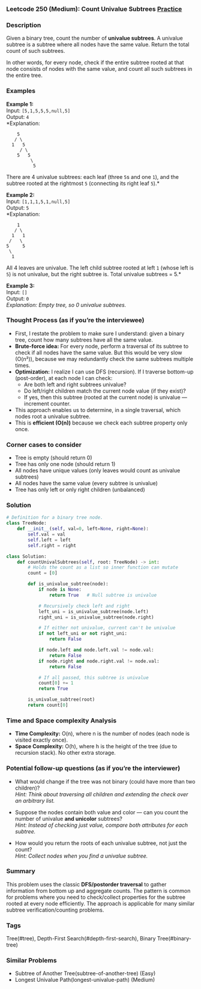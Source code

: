 ### Leetcode 250 (Medium): Count Univalue Subtrees [Practice](https://leetcode.com/problems/count-univalue-subtrees)

### Description  
Given a binary tree, count the number of **univalue subtrees**. A univalue subtree is a subtree where all nodes have the same value. Return the total count of such subtrees.

In other words, for every node, check if the entire subtree rooted at that node consists of nodes with the same value, and count all such subtrees in the entire tree.

### Examples  

**Example 1:**  
Input: `[5,1,5,5,5,null,5]`  
Output: `4`  
*Explanation:  
```
    5
   / \
  1   5
     / \
    5   5
         \
          5
```
There are 4 univalue subtrees: each leaf (three `5`s and one `1`), and the subtree rooted at the rightmost `5` (connecting its right leaf `5`).*

**Example 2:**  
Input: `[1,1,1,5,1,null,5]`  
Output: `5`  
*Explanation:  
```
    1
   / \
  1   1
 /   \
5     5
 \
  1
```
All 4 leaves are univalue. The left child subtree rooted at left `1` (whose left is `5`) is not univalue, but the right subtree is. Total univalue subtrees = 5.*

**Example 3:**  
Input: `[]`  
Output: `0`  
*Explanation: Empty tree, so 0 univalue subtrees.*

### Thought Process (as if you’re the interviewee)  
- First, I restate the problem to make sure I understand: given a binary tree, count how many subtrees have all the same value.
- **Brute-force idea:** For every node, perform a traversal of its subtree to check if all nodes have the same value. But this would be very slow (O(n²)), because we may redundantly check the same subtrees multiple times.
- **Optimization:** I realize I can use DFS (recursion). If I traverse bottom-up (post-order), at each node I can check:
  - Are both left and right subtrees univalue?
  - Do left/right children match the current node value (if they exist)?
  - If yes, then this subtree (rooted at the current node) is univalue — increment counter.
- This approach enables us to determine, in a single traversal, which nodes root a univalue subtree. 
- This is **efficient (O(n))** because we check each subtree property only once.

### Corner cases to consider  
- Tree is empty (should return 0)
- Tree has only one node (should return 1)
- All nodes have unique values (only leaves would count as univalue subtrees)
- All nodes have the same value (every subtree is univalue)
- Tree has only left or only right children (unbalanced)

### Solution

```python
# Definition for a binary tree node.
class TreeNode:
    def __init__(self, val=0, left=None, right=None):
        self.val = val
        self.left = left
        self.right = right

class Solution:
    def countUnivalSubtrees(self, root: TreeNode) -> int:
        # Holds the count as a list so inner function can mutate
        count = [0]

        def is_univalue_subtree(node):
            if node is None:
                return True   # Null subtree is univalue

            # Recursively check left and right
            left_uni = is_univalue_subtree(node.left)
            right_uni = is_univalue_subtree(node.right)

            # If either not univalue, current can't be univalue
            if not left_uni or not right_uni:
                return False

            if node.left and node.left.val != node.val:
                return False
            if node.right and node.right.val != node.val:
                return False

            # If all passed, this subtree is univalue
            count[0] += 1
            return True

        is_univalue_subtree(root)
        return count[0]
```

### Time and Space complexity Analysis  

- **Time Complexity:** O(n), where n is the number of nodes (each node is visited exactly once).
- **Space Complexity:** O(h), where h is the height of the tree (due to recursion stack). No other extra storage.

### Potential follow-up questions (as if you’re the interviewer)  

- What would change if the tree was not binary (could have more than two children)?  
  *Hint: Think about traversing all children and extending the check over an arbitrary list.*

- Suppose the nodes contain both value and color — can you count the number of univalue **and unicolor** subtrees?  
  *Hint: Instead of checking just value, compare both attributes for each subtree.*

- How would you return the roots of each univalue subtree, not just the count?  
  *Hint: Collect nodes when you find a univalue subtree.*

### Summary
This problem uses the classic **DFS/postorder traversal** to gather information from bottom up and aggregate counts. The pattern is common for problems where you need to check/collect properties for the subtree rooted at every node efficiently. The approach is applicable for many similar subtree verification/counting problems.

### Tags
Tree(#tree), Depth-First Search(#depth-first-search), Binary Tree(#binary-tree)

### Similar Problems
- Subtree of Another Tree(subtree-of-another-tree) (Easy)
- Longest Univalue Path(longest-univalue-path) (Medium)